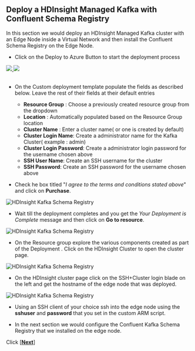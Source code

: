 ## Deploy a HDInsight Managed Kafka with Confluent Schema Registry 

In this section we would deploy an HDInsight Managed Kafka  cluster with an Edge Node inside a Virtual Network and then install the Confluent Schema Registry on the Edge Node.  

- Click on the Deploy to Azure Button to start the deployment process

<a href="https://portal.azure.com/#create/Microsoft.Template/uri/https%3A%2F%2Fraw.githubusercontent.com2Fnikkh2Fjanuary2Fmaster2Fazuredeploy.json" target="_blank">
    <img src="http://azuredeploy.net/deploybutton.png"/>
</a><a href="http://armviz.io/#/?load=https://raw.githubusercontent.com/nikkh/january/master/azuredeploy.json" target="_blank">
  <img src="http://armviz.io/visualizebutton.png"/>
</a>

</br>
</br>

 - On the Custom deployment template populate the fields as described below. Leave the rest of their fields at their default entries
    -  **Resource Group** : Choose a previously created resource group from the dropdown
    - **Location** : Automatically populated based on the Resource Group location 
    - **Cluster Name** : Enter a cluster name( or one is created by default)
    - **Cluster Login Name**: Create a administrator name for the Kafka Cluster( example : admin) 
    - **Cluster Login Password**: Create a administrator login password for the username chosen above
    - **SSH User Name**: Create an SSH username for the cluster
    - **SSH Password**: Create an SSH password for the username chosen above

- Check he box titled "*I agree to the terms and conditions stated above*" and click on **Purchase**. 
    
![HDInsight Kafka Schema Registry](https://github.com/nikkh/january/blob/master/images/Pic2.png)

- Wait till the deployment completes and you get the *Your Deployment is Complete* message and then click on  **Go to resource**.

![HDInsight Kafka Schema Registry](https://github.com/nikkh/january/blob/master/images/Pic3.png)

- On the Resource group explore the various components created as part of the Deployment . Click on the HDInsight Cluster to open the cluster page. 

![HDInsight Kafka Schema Registry](https://github.com/nikkh/january/blob/master/images/Pic4.png)

- On the HDInsight cluster page click on the SSH+Cluster login blade on the left and get the hostname of the edge node that was deployed.

![HDInsight Kafka Schema Registry](https://github.com/nikkh/january/blob/master/images/Pic5.png)

- Using an SSH client of your choice ssh into the edge node using the **sshuser** and **password** that you set in the custom ARM script. 

- In the next section we would configure the Confluent Kafka Schema Registry that we installed on the edge node.  

Click [**[Next](https://github.com/nikkh/january/blob/master/ConfigureSchemaRegistry.md)**]
<!--stackedit_data:
eyJoaXN0b3J5IjpbLTQyMjc3MTUzLC0xOTgxMzU5MTksMTM0Mz
EyMjI0NCw5NzIzNDg5MTQsMTc4NDI0ODMyNiwtMTA4MTk0OTQz
NywtMzc2NjQxMDE5LC0xOTQ2NTk4MDAyLDEyMzk2MjUwMzUsMT
Y3NDQxNTQ2M119
-->
